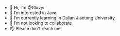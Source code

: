 - 👋 Hi, I’m @Gluvyi
- 👀 I’m interested in Java
- 🌱 I’m currently learning in Dalian Jiaotong University
- 💞️ I’m not looking to collaborate
- 📫 Please don't reach me

<!---
Yu1zzZ/Yu1zzZ is a ✨ special ✨ repository because its `README.md` (this file) appears on your GitHub profile.
You can click the Preview link to take a look at your changes.
--->
